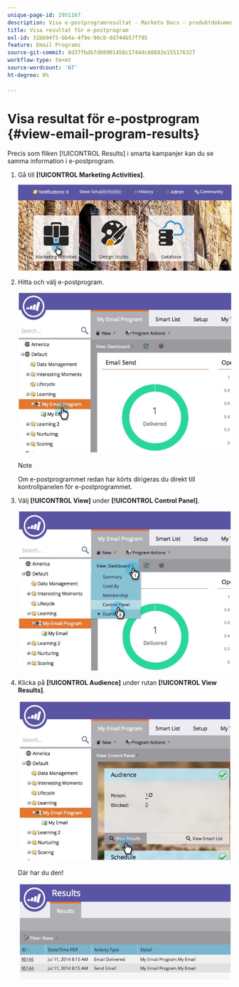```yaml
---
unique-page-id: 2951167
description: Visa e-postprogramresultat - Marketo Docs - produktdokumentation
title: Visa resultat för e-postprogram
exl-id: 31bb94f5-bb4a-4f9e-96c8-dd744b57f795
feature: Email Programs
source-git-commit: 0d37fbdb7d08901458c1744dc68893e155176327
workflow-type: tm+mt
source-wordcount: '67'
ht-degree: 0%

---
```


# Visa resultat för e-postprogram {#view-email-program-results}

Precis som fliken [!UICONTROL Results] i smarta kampanjer kan du se samma information i e-postprogram.

1. Gå till **[!UICONTROL Marketing Activities]**.

   ![](assets/login-marketing-activities-2.png)

1. Hitta och välj e-postprogram.

   ![](assets/selectemailprogram3.jpg)

   >[!NOTE]
   >
   >Om e-postprogrammet redan har körts dirigeras du direkt till kontrollpanelen för e-postprogrammet.

1. Välj **[!UICONTROL View]** under **[!UICONTROL Control Panel]**.

   ![](assets/controlpanelview.jpg)

1. Klicka på **[!UICONTROL Audience]** under rutan **[!UICONTROL View Results]**.

   ![](assets/audiencetile.jpg)

   Där har du den!

   ![](assets/image2014-9-22-11-3a15-3a49.png)
